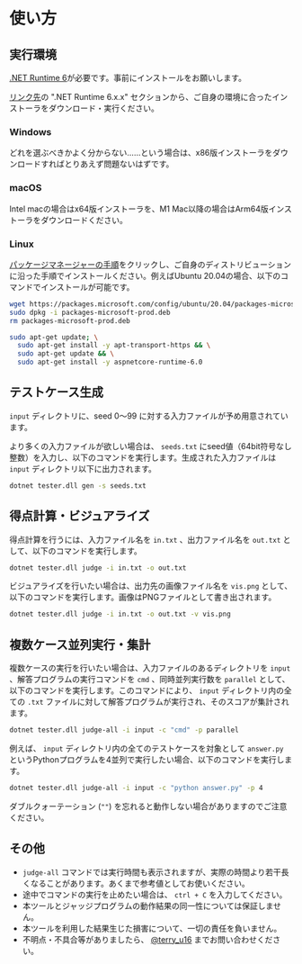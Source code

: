 # 使い方

## 実行環境

[.NET Runtime 6](https://dotnet.microsoft.com/ja-jp/download/dotnet/6.0)が必要です。事前にインストールをお願いします。

[リンク先](https://dotnet.microsoft.com/ja-jp/download/dotnet/6.0)の ".NET Runtime 6.x.x" セクションから、ご自身の環境に合ったインストーラをダウンロード・実行ください。

### Windows

どれを選ぶべきかよく分からない……という場合は、x86版インストーラをダウンロードすればとりあえず問題ないはずです。

### macOS

Intel macの場合はx64版インストーラを、M1 Mac以降の場合はArm64版インストーラをダウンロードください。

### Linux

[パッケージマネージャーの手順](https://docs.microsoft.com/ja-jp/dotnet/core/install/linux?WT.mc_id=dotnet-35129-website)をクリックし、ご自身のディストリビューションに沿った手順でインストールください。例えばUbuntu 20.04の場合、以下のコマンドでインストールが可能です。

```bash
wget https://packages.microsoft.com/config/ubuntu/20.04/packages-microsoft-prod.deb -O packages-microsoft-prod.deb
sudo dpkg -i packages-microsoft-prod.deb
rm packages-microsoft-prod.deb

sudo apt-get update; \
  sudo apt-get install -y apt-transport-https && \
  sudo apt-get update && \
  sudo apt-get install -y aspnetcore-runtime-6.0
```

## テストケース生成

`input` ディレクトリに、seed 0～99 に対する入力ファイルが予め用意されています。

より多くの入力ファイルが欲しい場合は、 `seeds.txt` にseed値（64bit符号なし整数）を入力し、以下のコマンドを実行します。生成された入力ファイルは `input` ディレクトリ以下に出力されます。

```bash
dotnet tester.dll gen -s seeds.txt
```

## 得点計算・ビジュアライズ

得点計算を行うには、入力ファイル名を `in.txt` 、出力ファイル名を `out.txt` として、以下のコマンドを実行します。

```bash
dotnet tester.dll judge -i in.txt -o out.txt
```

ビジュアライズを行いたい場合は、出力先の画像ファイル名を `vis.png` として、以下のコマンドを実行します。画像はPNGファイルとして書き出されます。

```bash
dotnet tester.dll judge -i in.txt -o out.txt -v vis.png
```

## 複数ケース並列実行・集計

複数ケースの実行を行いたい場合は、入力ファイルのあるディレクトリを `input` 、解答プログラムの実行コマンドを `cmd` 、同時並列実行数を `parallel` として、以下のコマンドを実行します。このコマンドにより、 `input` ディレクトリ内の全ての `.txt` ファイルに対して解答プログラムが実行され、そのスコアが集計されます。

```bash
dotnet tester.dll judge-all -i input -c "cmd" -p parallel
```

例えば、 `input` ディレクトリ内の全てのテストケースを対象として `answer.py` というPythonプログラムを4並列で実行したい場合、以下のコマンドを実行します。

```bash
dotnet tester.dll judge-all -i input -c "python answer.py" -p 4
```

ダブルクォーテーション (`""`) を忘れると動作しない場合がありますのでご注意ください。

## その他

- `judge-all` コマンドでは実行時間も表示されますが、実際の時間より若干長くなることがあります。あくまで参考値としてお使いください。
- 途中でコマンドの実行を止めたい場合は、 `ctrl + C` を入力してください。
- 本ツールとジャッジプログラムの動作結果の同一性については保証しません。
- 本ツールを利用した結果生じた損害について、一切の責任を負いません。
- 不明点・不具合等がありましたら、 [@terry_u16](https://twitter.com/terry_u16) までお問い合わせください。
